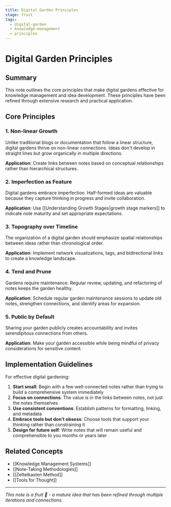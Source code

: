 ```yaml
---
title: Digital Garden Principles
stage: fruit
tags:
  - digital-garden
  - knowledge-management
  - principles
---
```


# Digital Garden Principles

## Summary
This note outlines the core principles that make digital gardens effective for knowledge management and idea development. These principles have been refined through extensive research and practical application.

## Core Principles

### 1. Non-linear Growth
Unlike traditional blogs or documentation that follow a linear structure, digital gardens thrive on non-linear connections. Ideas don't develop in straight lines but grow organically in multiple directions.

**Application**: Create links between notes based on conceptual relationships rather than hierarchical structures.

### 2. Imperfection as Feature
Digital gardens embrace imperfection. Half-formed ideas are valuable because they capture thinking in progress and invite collaboration.

**Application**: Use [[Understanding Growth Stages|growth stage markers]] to indicate note maturity and set appropriate expectations.

### 3. Topography over Timeline
The organization of a digital garden should emphasize spatial relationships between ideas rather than chronological order.

**Application**: Implement network visualizations, tags, and bidirectional links to create a knowledge landscape.

### 4. Tend and Prune
Gardens require maintenance. Regular review, updating, and refactoring of notes keeps the garden healthy.

**Application**: Schedule regular garden maintenance sessions to update old notes, strengthen connections, and identify areas for expansion.

### 5. Public by Default
Sharing your garden publicly creates accountability and invites serendipitous connections from others.

**Application**: Make your garden accessible while being mindful of privacy considerations for sensitive content.

## Implementation Guidelines

For effective digital gardening:

1. **Start small**: Begin with a few well-connected notes rather than trying to build a comprehensive system immediately
2. **Focus on connections**: The value is in the links between notes, not just the notes themselves
3. **Use consistent conventions**: Establish patterns for formatting, linking, and metadata
4. **Embrace tools but don't obsess**: Choose tools that support your thinking rather than constraining it
5. **Design for future self**: Write notes that will remain useful and comprehensible to you months or years later

## Related Concepts

- [[Knowledge Management Systems]]
- [[Note-Taking Methodologies]]
- [[Zettelkasten Method]]
- [[Tools for Thought]]

---

*This note is a fruit 🍎 - a mature idea that has been refined through multiple iterations and connections.* 